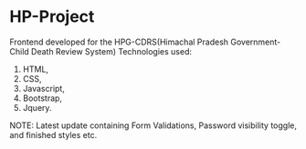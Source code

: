 # HP-Project
Frontend developed for the HPG-CDRS(Himachal Pradesh Government-Child Death Review System)
Technologies used:
1. HTML,
2. CSS,
3. Javascript,
4. Bootstrap,
5. Jquery.

NOTE: Latest update containing Form Validations, Password visibility toggle, and finished styles etc. 
